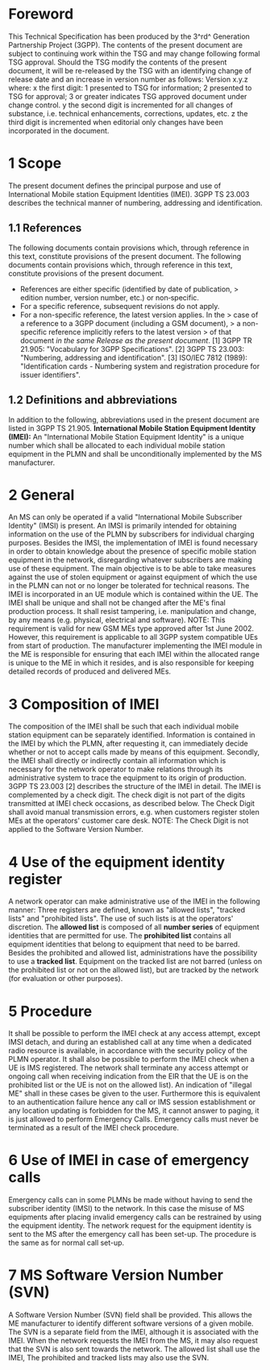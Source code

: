 # Foreword
This Technical Specification has been produced by the 3^rd^ Generation
Partnership Project (3GPP).
The contents of the present document are subject to continuing work within the
TSG and may change following formal TSG approval. Should the TSG modify the
contents of the present document, it will be re-released by the TSG with an
identifying change of release date and an increase in version number as
follows:
Version x.y.z
where:
x the first digit:
1 presented to TSG for information;
2 presented to TSG for approval;
3 or greater indicates TSG approved document under change control.
y the second digit is incremented for all changes of substance, i.e. technical
enhancements, corrections, updates, etc.
z the third digit is incremented when editorial only changes have been
incorporated in the document.
# 1 Scope
The present document defines the principal purpose and use of International
Mobile station Equipment Identities (IMEI).
3GPP TS 23.003 describes the technical manner of numbering, addressing and
identification.
## 1.1 References
The following documents contain provisions which, through reference in this
text, constitute provisions of the present document.
The following documents contain provisions which, through reference in this
text, constitute provisions of the present document.
  * References are either specific (identified by date of publication, > edition number, version number, etc.) or non‑specific.
  * For a specific reference, subsequent revisions do not apply.
  * For a non-specific reference, the latest version applies. In the > case of a reference to a 3GPP document (including a GSM document), > a non-specific reference implicitly refers to the latest version > of that document _in the same Release as the present document_.
[1] 3GPP TR 21.905: \"Vocabulary for 3GPP Specifications\".
[2] 3GPP TS 23.003: \"Numbering, addressing and identification\".
[3] ISO/IEC 7812 (1989): \"Identification cards - Numbering system and
registration procedure for issuer identifiers\".
## 1.2 Definitions and abbreviations
In addition to the following, abbreviations used in the present document are
listed in 3GPP TS 21.905.
**International Mobile Station Equipment Identity (IMEI):** An \"International
Mobile Station Equipment Identity\" is a unique number which shall be
allocated to each individual mobile station equipment in the PLMN and shall be
unconditionally implemented by the MS manufacturer.
# 2 General
An MS can only be operated if a valid \"International Mobile Subscriber
Identity\" (IMSI) is present. An IMSI is primarily intended for obtaining
information on the use of the PLMN by subscribers for individual charging
purposes.
Besides the IMSI, the implementation of IMEI is found necessary in order to
obtain knowledge about the presence of specific mobile station equipment in
the network, disregarding whatever subscribers are making use of these
equipment.
The main objective is to be able to take measures against the use of stolen
equipment or against equipment of which the use in the PLMN can not or no
longer be tolerated for technical reasons.
The IMEI is incorporated in an UE module which is contained within the UE. The
IMEI shall be unique and shall not be changed after the ME's final production
process. It shall resist tampering, i.e. manipulation and change, by any means
(e.g. physical, electrical and software).
NOTE: This requirement is valid for new GSM MEs type approved after 1st June
2002. However, this requirement is applicable to all 3GPP system compatible
UEs from start of production.
The manufacturer implementing the IMEI module in the ME is responsible for
ensuring that each IMEI within the allocated range is unique to the ME in
which it resides, and is also responsible for keeping detailed records of
produced and delivered MEs.
# 3 Composition of IMEI
The composition of the IMEI shall be such that each individual mobile station
equipment can be separately identified.
Information is contained in the IMEI by which the PLMN, after requesting it,
can immediately decide whether or not to accept calls made by means of this
equipment.
Secondly, the IMEI shall directly or indirectly contain all information which
is necessary for the network operator to make relations through its
administrative system to trace the equipment to its origin of production. 3GPP
TS 23.003 [2] describes the structure of the IMEI in detail.
The IMEI is complemented by a check digit. The check digit is not part of the
digits transmitted at IMEI check occasions, as described below. The Check
Digit shall avoid manual transmission errors, e.g. when customers register
stolen MEs at the operators\' customer care desk.
NOTE: The Check Digit is not applied to the Software Version Number.
# 4 Use of the equipment identity register
A network operator can make administrative use of the IMEI in the following
manner:
Three registers are defined, known as \"allowed lists\", \"tracked lists\" and
\"prohibited lists\". The use of such lists is at the operators\' discretion.
The **allowed list** is composed of all **number series** of equipment
identities that are permitted for use.
The **prohibited list** contains all equipment identities that belong to
equipment that need to be barred.
Besides the prohibited and allowed list, administrations have the possibility
to use a **tracked list**. Equipment on the tracked list are not barred
(unless on the prohibited list or not on the allowed list), but are tracked by
the network (for evaluation or other purposes).
# 5 Procedure
It shall be possible to perform the IMEI check at any access attempt, except
IMSI detach, and during an established call at any time when a dedicated radio
resource is available, in accordance with the security policy of the PLMN
operator. It shall also be possible to perform the IMEI check when a UE is IMS
registered.
The network shall terminate any access attempt or ongoing call when receiving
indication from the EIR that the UE is on the prohibited list or the UE is not
on the allowed list). An indication of \"illegal ME\" shall in these cases be
given to the user. Furthermore this is equivalent to an authentication failure
hence any call or IMS session establishment or any location updating is
forbidden for the MS, it cannot answer to paging, it is just allowed to
perform Emergency Calls. Emergency calls must never be terminated as a result
of the IMEI check procedure.
# 6 Use of IMEI in case of emergency calls
Emergency calls can in some PLMNs be made without having to send the
subscriber identity (IMSI) to the network. In this case the misuse of MS
equipments after placing invalid emergency calls can be restrained by using
the equipment identity.
The network request for the equipment identity is sent to the MS after the
emergency call has been set-up. The procedure is the same as for normal call
set-up.
# 7 MS Software Version Number (SVN)
A Software Version Number (SVN) field shall be provided. This allows the ME
manufacturer to identify different software versions of a given mobile.
The SVN is a separate field from the IMEI, although it is associated with the
IMEI. When the network requests the IMEI from the MS, it may also request that
the SVN is also sent towards the network.
The allowed list shall use the IMEI, The prohibited and tracked lists may also
use the SVN.
#